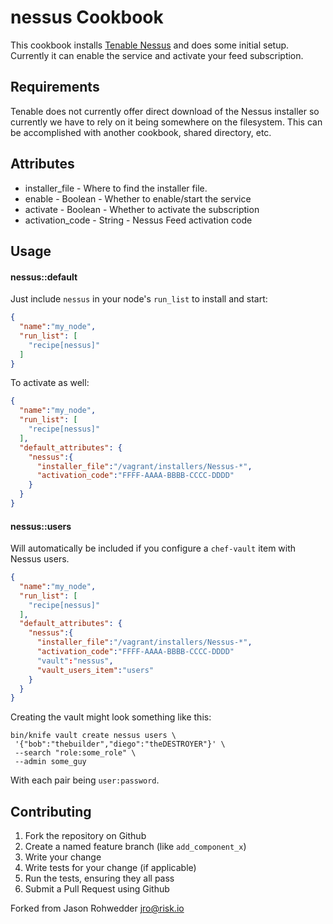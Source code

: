 nessus Cookbook
===============
This cookbook installs [Tenable Nessus](http://www.tenable.com/products/nessus)
and does some initial setup. Currently it can enable the service and
activate your feed subscription.

Requirements
------------

Tenable does not currently offer direct download of the Nessus installer
so currently we have to rely on it being somewhere on the filesystem.
This can be accomplished with another cookbook, shared directory, etc.

Attributes
----------

 * installer_file - Where to find the installer file.
 * enable - Boolean - Whether to enable/start the service
 * activate - Boolean - Whether to activate the subscription
 * activation_code - String - Nessus Feed activation code

Usage
-----
#### nessus::default

Just include `nessus` in your node's `run_list` to install and start:

```json
{
  "name":"my_node",
  "run_list": [
    "recipe[nessus]"
  ]
}
```

To activate as well:

```json
{
  "name":"my_node",
  "run_list": [
    "recipe[nessus]"
  ],
  "default_attributes": {
    "nessus":{
      "installer_file":"/vagrant/installers/Nessus-*",
      "activation_code":"FFFF-AAAA-BBBB-CCCC-DDDD"
    }
  }
}
```

#### nessus::users

Will automatically be included if you configure a `chef-vault` item
with Nessus users.

```json
{
  "name":"my_node",
  "run_list": [
    "recipe[nessus]"
  ],
  "default_attributes": {
    "nessus":{
      "installer_file":"/vagrant/installers/Nessus-*",
      "activation_code":"FFFF-AAAA-BBBB-CCCC-DDDD"
      "vault":"nessus",
      "vault_users_item":"users"
    }
  }
}
```

Creating the vault might look something like this:
```
bin/knife vault create nessus users \
 '{"bob":"thebuilder","diego":"theDESTROYER"}' \ 
 --search "role:some_role" \
 --admin some_guy
```

With each pair being `user:password`.

Contributing
------------
1. Fork the repository on Github
2. Create a named feature branch (like `add_component_x`)
3. Write your change
4. Write tests for your change (if applicable)
5. Run the tests, ensuring they all pass
6. Submit a Pull Request using Github

Forked from Jason Rohwedder <jro@risk.io>
